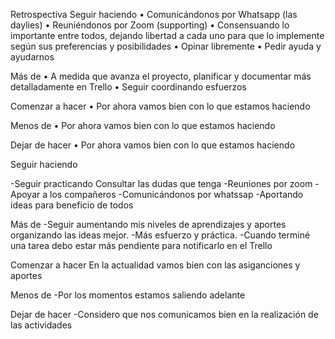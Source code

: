 Retrospectiva
Seguir haciendo
•	Comunicándonos por Whatsapp (las daylies)
•	Reuniéndonos por Zoom (supporting)
•	Consensuando lo importante entre todos, dejando libertad a cada uno para que lo implemente según sus preferencias y posibilidades
•	Opinar libremente
•	Pedir ayuda y ayudarnos

Más de
•	A medida que avanza el proyecto, planificar y documentar más detalladamente en Trello
•	Seguir coordinando esfuerzos

Comenzar a hacer
•	Por ahora vamos bien con lo que estamos haciendo

Menos de 
•	Por ahora vamos bien con lo que estamos haciendo


Dejar de hacer
•	Por ahora vamos bien con lo que estamos haciendo


Seguir haciendo

-Seguir practicando Consultar las dudas  que tenga
-Reuniones por zoom
-Apoyar a los compañeros
-Comunicándonos por whatssap
-Aportando ideas para beneficio de todos


Más de
-Seguir aumentando mis niveles de aprendizajes  y aportes organizando las ideas mejor.
-Más esfuerzo y práctica.
-Cuando terminé una tarea debo estar más pendiente para notificarlo en el Trello

Comenzar a hacer
En la actualidad vamos bien con las asiganciones y aportes

Menos de 
-Por los momentos estamos saliendo adelante

Dejar de hacer
-Considero que nos comunicamos bien  en la realización de las actividades